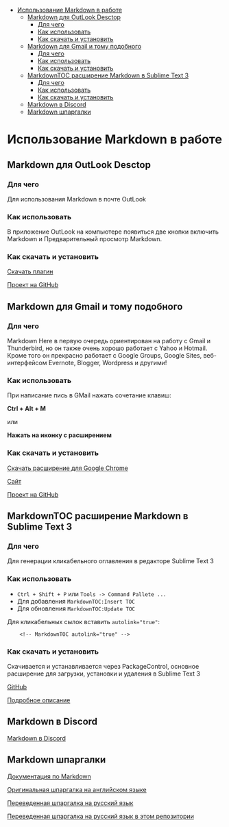 
<!-- MarkdownTOC autolink="true" -->

- [Использование Markdown в работе](#%D0%98%D1%81%D0%BF%D0%BE%D0%BB%D1%8C%D0%B7%D0%BE%D0%B2%D0%B0%D0%BD%D0%B8%D0%B5-markdown-%D0%B2-%D1%80%D0%B0%D0%B1%D0%BE%D1%82%D0%B5)
	- [Markdown для OutLook Desctop](#markdown-%D0%B4%D0%BB%D1%8F-outlook-desctop)
		- [Для чего](#%D0%94%D0%BB%D1%8F-%D1%87%D0%B5%D0%B3%D0%BE)
		- [Как использовать](#%D0%9A%D0%B0%D0%BA-%D0%B8%D1%81%D0%BF%D0%BE%D0%BB%D1%8C%D0%B7%D0%BE%D0%B2%D0%B0%D1%82%D1%8C)
		- [Как скачать и установить](#%D0%9A%D0%B0%D0%BA-%D1%81%D0%BA%D0%B0%D1%87%D0%B0%D1%82%D1%8C-%D0%B8-%D1%83%D1%81%D1%82%D0%B0%D0%BD%D0%BE%D0%B2%D0%B8%D1%82%D1%8C)
	- [Markdown для Gmail и тому подобного](#markdown-%D0%B4%D0%BB%D1%8F-gmail-%D0%B8-%D1%82%D0%BE%D0%BC%D1%83-%D0%BF%D0%BE%D0%B4%D0%BE%D0%B1%D0%BD%D0%BE%D0%B3%D0%BE)
		- [Для чего](#%D0%94%D0%BB%D1%8F-%D1%87%D0%B5%D0%B3%D0%BE-1)
		- [Как использовать](#%D0%9A%D0%B0%D0%BA-%D0%B8%D1%81%D0%BF%D0%BE%D0%BB%D1%8C%D0%B7%D0%BE%D0%B2%D0%B0%D1%82%D1%8C-1)
		- [Как скачать и установить](#%D0%9A%D0%B0%D0%BA-%D1%81%D0%BA%D0%B0%D1%87%D0%B0%D1%82%D1%8C-%D0%B8-%D1%83%D1%81%D1%82%D0%B0%D0%BD%D0%BE%D0%B2%D0%B8%D1%82%D1%8C-1)
	- [Markdown​TOC расширение Markdown в Sublime Text 3](#markdown%E2%80%8Btoc-%D1%80%D0%B0%D1%81%D1%88%D0%B8%D1%80%D0%B5%D0%BD%D0%B8%D0%B5-markdown-%D0%B2-sublime-text-3)
		- [Для чего](#%D0%94%D0%BB%D1%8F-%D1%87%D0%B5%D0%B3%D0%BE-2)
		- [Как использовать](#%D0%9A%D0%B0%D0%BA-%D0%B8%D1%81%D0%BF%D0%BE%D0%BB%D1%8C%D0%B7%D0%BE%D0%B2%D0%B0%D1%82%D1%8C-2)
		- [Как скачать и установить](#%D0%9A%D0%B0%D0%BA-%D1%81%D0%BA%D0%B0%D1%87%D0%B0%D1%82%D1%8C-%D0%B8-%D1%83%D1%81%D1%82%D0%B0%D0%BD%D0%BE%D0%B2%D0%B8%D1%82%D1%8C-2)
	- [Markdown в Discord](#markdown-%D0%B2-discord)
	- [Markdown шпаргалки](#markdown-%D1%88%D0%BF%D0%B0%D1%80%D0%B3%D0%B0%D0%BB%D0%BA%D0%B8)

<!-- /MarkdownTOC -->

# Использование Markdown в работе

## Markdown для OutLook Desctop 

### Для чего 

Для использования Markdown в почте OutLook

### Как использовать
В приложение OutLook на компьютере появиться две кнопки включить Markdown и Предварительный просмотр Markdown.

### Как скачать и установить

[Скачать плагин](https://github.com/mmanela/MarkdownOutlook/releases/)

[Проект на GitHub](https://github.com/mmanela/MarkdownOutlook)

## Markdown для Gmail и тому подобного

### Для чего 

Markdown Here в первую очередь ориентирован на работу с Gmail и Thunderbird, но он также очень хорошо работает с Yahoo и Hotmail. Кроме того он прекрасно работает с Google Groups,  Google Sites, веб-интерфейсом Evernote, Blogger, Wordpress и другими!

### Как использовать

При написание пись в GMail нажать сочетание клавиш:

**Ctrl + Alt + M**

или 

**Нажать на иконку с расширением**

### Как скачать и установить

[Скачать расширение для Google Chrome](https://chrome.google.com/webstore/detail/markdown-here/elifhakcjgalahccnjkneoccemfahfoa)

[Сайт](https://markdown-here.com/)

[Проект на GitHub](https://github.com/mmanela/MarkdownOutlook)


## Markdown​TOC расширение Markdown в Sublime Text 3

### Для чего

Для генерации кликабельного оглавления в редакторе Sublime Text 3

### Как использовать

* `Ctrl + Shift + P` или `Tools -> Command Pallete ...`
* Для добавления `MarkdownTOC:Insert TOC`
* Для обновления `MarkdownTOC:Update TOC`

Для кликабельных сылок вставить `autolink="true"`:
		
		<!-- MarkdownTOC autolink="true" -->


### Как скачать и установить

Скачивается и устанавливается через PackageControl, основное расширение для загрузки, установки и удаления в Sublime Text 3


[GitHub](https://github.com/ekalinin/github-markdown-toc)

[Подробное описание](https://packagecontrol.io/packages/MarkdownTOC#markdown-table-of-contents-generators)

## Markdown в Discord

[Markdown в Discord](https://support.discord.com/hc/ru/sections/115000458672-%D0%A2%D0%B5%D0%BA%D1%81%D1%82%D0%BE%D0%B2%D1%8B%D0%B9-%D1%87%D0%B0%D1%82)

## Markdown шпаргалки

[Документация по Markdown](https://docs.github.com/en/free-pro-team@latest/github/writing-on-github/basic-writing-and-formatting-syntax)

[Оригинальная шпаргалка на английском языке](https://github.com/adam-p/markdown-here/wiki/Markdown-Cheatsheet)

[Переведенная шпаргалка на русский язык](https://github.com/sandino/Markdown-Cheatsheet)

[Переведенная шпаргалка на русский язык в этом репозитории](./Markdown-Cheatsheet-ru.md)